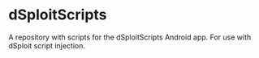 dSploitScripts
==============

A repository with scripts for the dSploitScripts Android app. For use with dSploit script injection.

